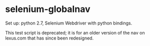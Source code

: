 # selenium-globalnav

Set up:  python 2.7, Selenium Webdriver with python bindings.

This test script is deprecated; it is for an older version of the nav on lexus.com that has since been redesigned.
